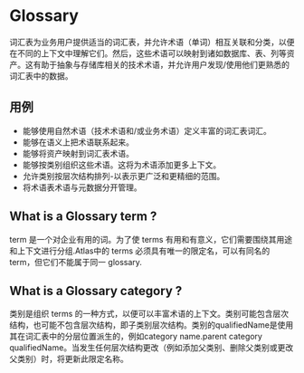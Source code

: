 # Glossary

词汇表为业务用户提供适当的词汇表，并允许术语（单词）相互关联和分类，以便在不同的上下文中理解它们。然后，这些术语可以映射到诸如数据库、表、列等资产。这有助于抽象与存储库相关的技术术语，并允许用户发现/使用他们更熟悉的词汇表中的数据。

## 用例

- 能够使用自然术语（技术术语和/或业务术语）定义丰富的词汇表词汇。
- 能够在语义上把术语联系起来。
- 能够将资产映射到词汇表术语。
- 能够按类别组织这些术语。这将为术语添加更多上下文。
- 允许类别按层次结构排列-以表示更广泛和更精细的范围。
- 将术语表术语与元数据分开管理。

## What is a Glossary term ?

term 是一个对企业有用的词。为了使 terms 有用和有意义，它们需要围绕其用途和上下文进行分组.Atlas中的 terms 必须具有唯一的限定名，可以有同名的 term，但它们不能属于同一 glossary.

## What is a Glossary category ?

类别是组织 terms 的一种方式，以便可以丰富术语的上下文。类别可能包含层次结构，也可能不包含层次结构，即子类别层次结构。类别的qualifiedName是使用其在词汇表中的分层位置派生的，例如category name.parent category qualifiedName。当发生任何层次结构更改（例如添加父类别、删除父类别或更改父类别）时，将更新此限定名称。